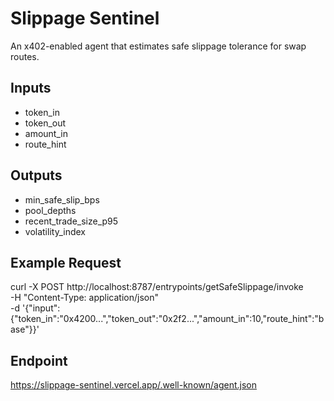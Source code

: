 # Slippage Sentinel

An x402-enabled agent that estimates safe slippage tolerance for swap routes.

## Inputs
- token_in
- token_out
- amount_in
- route_hint

## Outputs
- min_safe_slip_bps
- pool_depths
- recent_trade_size_p95
- volatility_index

## Example Request
curl -X POST http://localhost:8787/entrypoints/getSafeSlippage/invoke \
-H "Content-Type: application/json" \
-d '{"input":{"token_in":"0x4200...","token_out":"0x2f2...","amount_in":10,"route_hint":"base"}}'

## Endpoint
https://slippage-sentinel.vercel.app/.well-known/agent.json
